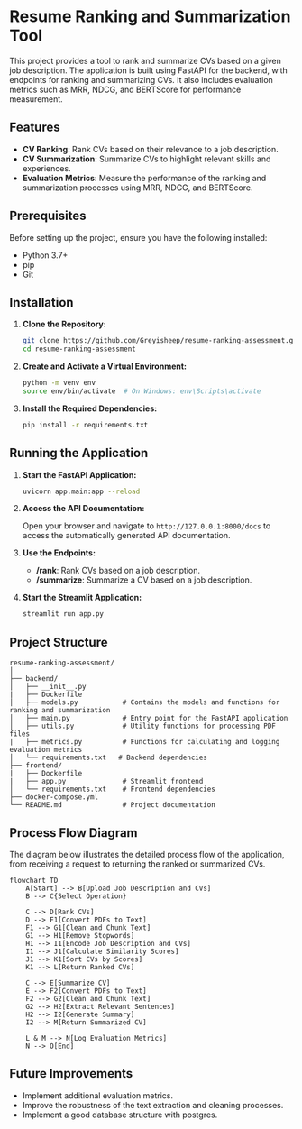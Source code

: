 # Resume Ranking and Summarization Tool

This project provides a tool to rank and summarize CVs based on a given job description. The application is built using FastAPI for the backend, with endpoints for ranking and summarizing CVs. It also includes evaluation metrics such as MRR, NDCG, and BERTScore for performance measurement.

## Features

- **CV Ranking**: Rank CVs based on their relevance to a job description.
- **CV Summarization**: Summarize CVs to highlight relevant skills and experiences.
- **Evaluation Metrics**: Measure the performance of the ranking and summarization processes using MRR, NDCG, and BERTScore.

## Prerequisites

Before setting up the project, ensure you have the following installed:

- Python 3.7+
- pip
- Git

## Installation

1. **Clone the Repository:**

   ```bash
   git clone https://github.com/Greyisheep/resume-ranking-assessment.git
   cd resume-ranking-assessment
   ```

2. **Create and Activate a Virtual Environment:**

   ```bash
   python -m venv env
   source env/bin/activate  # On Windows: env\Scripts\activate
   ```

3. **Install the Required Dependencies:**

   ```bash
   pip install -r requirements.txt
   ```

## Running the Application

1. **Start the FastAPI Application:**

   ```bash
   uvicorn app.main:app --reload
   ```

2. **Access the API Documentation:**

   Open your browser and navigate to `http://127.0.0.1:8000/docs` to access the automatically generated API documentation.

3. **Use the Endpoints:**

   - **/rank**: Rank CVs based on a job description.
   - **/summarize**: Summarize a CV based on a job description.
  
4. **Start the Streamlit Application:**

   ```bash
   streamlit run app.py
   ```

## Project Structure

```plaintext
resume-ranking-assessment/
│
├── backend/
│   ├── __init__.py
|   ├── Dockerfile
│   ├── models.py           # Contains the models and functions for ranking and summarization
│   ├── main.py             # Entry point for the FastAPI application
│   ├── utils.py            # Utility functions for processing PDF files
|   ├── metrics.py          # Functions for calculating and logging evaluation metrics
│   └── requirements.txt   # Backend dependencies
├── frontend/
|   ├── Dockerfile
|   ├── app.py              # Streamlit frontend
│   └── requirements.txt    # Frontend dependencies
├── docker-compose.yml
└── README.md               # Project documentation
```

## Process Flow Diagram

The diagram below illustrates the detailed process flow of the application, from receiving a request to returning the ranked or summarized CVs.

```mermaid
flowchart TD
    A[Start] --> B[Upload Job Description and CVs]
    B --> C{Select Operation}
    
    C --> D[Rank CVs]
    D --> F1[Convert PDFs to Text]
    F1 --> G1[Clean and Chunk Text]
    G1 --> H1[Remove Stopwords]
    H1 --> I1[Encode Job Description and CVs]
    I1 --> J1[Calculate Similarity Scores]
    J1 --> K1[Sort CVs by Scores]
    K1 --> L[Return Ranked CVs]

    C --> E[Summarize CV]
    E --> F2[Convert PDFs to Text]
    F2 --> G2[Clean and Chunk Text]
    G2 --> H2[Extract Relevant Sentences]
    H2 --> I2[Generate Summary]
    I2 --> M[Return Summarized CV]

    L & M --> N[Log Evaluation Metrics]
    N --> O[End]
```

## Future Improvements

- Implement additional evaluation metrics.
- Improve the robustness of the text extraction and cleaning processes.
- Implement a good database structure with postgres.

